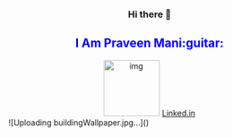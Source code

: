 <div align="center">
  <h3>Hi there 👋</h3>
  <h2 style="color:blue;">I Am Praveen Mani:guitar:	</h2>
  <img src="https://media.giphy.com/media/p4NLw3I4U0idi/giphy.gif" alt="img" width = "100" height = "100">
  <a href="https://linkedin.com/in/himanshu-aswal">Linked.in</a>
</div>
![Uploading buildingWallpaper.jpg…]()

<!--
**praveenalpha/praveenalpha** is a ✨ _special_ ✨ repository because its `README.md` (this file) appears on your GitHub profile.

Here are some ideas to get you started:

- 🔭 I’m currently working on ...
- 🌱 I’m currently learning ...
- 👯 I’m looking to collaborate on ...
- 🤔 I’m looking for help with ...
- 💬 Ask me about ...
- 📫 How to reach me: ...
- 😄 Pronouns: ...
- ⚡ Fun fact: ...
-->
